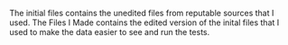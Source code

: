 The initial files contains the unedited files from reputable sources that I used. The Files I Made contains the edited version of the inital files that I used to make the data easier to see and run the tests.
